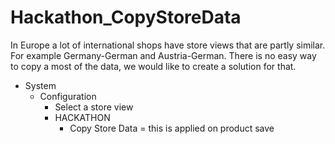 # Hackathon_CopyStoreData

In Europe a lot of international shops have store views that are partly similar.
For example Germany-German and Austria-German.
There is no easy way to copy a most of the data, we would like to create a solution for that.

* System
  * Configuration
    * Select a store view
    * HACKATHON
      * Copy Store Data = this is applied on product save
